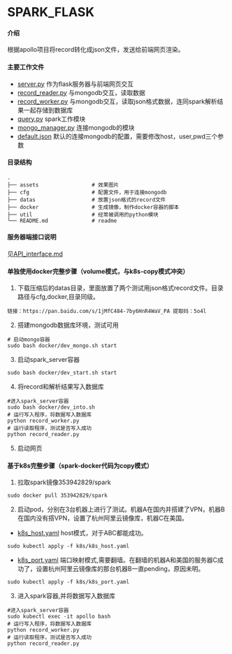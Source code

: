# SPARK_FLASK

#### 介绍
根据apollo项目将record转化成json文件，发送给前端网页渲染。
<!-- ![效果图](assets/default.gif) -->

#### 主要工作文件

  * [server.py](server.py)  作为flask服务器与前端网页交互
  * [record_reader.py](record_reader.py) 与mongodb交互，读取数据
  * [record_worker.py](record_worker.py) 与mongodb交互，读取json格式数据，连同spark解析结果一起存储到数据库
  * [query.py](util/query.py)  spark工作模块
  * [mongo_manager.py](util/mongo_manager.py)  连接mongodb的模块
  * [default.json](cfg/default.json)  默认的连接mongodb的配置，需要修改host，user,pwd三个参数

#### 目录结构

    .
    ├── assets                 # 效果图片
    ├── cfg                    # 配置文件，用于连接mongodb
    ├── datas                  # 放置json格式的record文件
    ├── docker                 # 生成镜像，制作docker容器的脚本
    ├── util                   # 经常被调用的python模块
    └── README.md              # readme



#### 服务器端接口说明

见[API_interface.md](API_interface.md)




#### 单独使用docker完整步骤（volume模式，与k8s-copy模式冲突）

1. 下载压缩后的datas目录，里面放置了两个测试用json格式record文件。目录路径与cfg,docker,目录同级。
```
链接：https://pan.baidu.com/s/1jMfC484-7by6HnR4WaV_PA 提取码：5o4l
```
2. 搭建mongodb数据库环境，测试可用

```
# 启动mongo容器
sudo bash docker/dev_mongo.sh start
```

3. 启动spark_server容器
```
sudo bash docker/dev_start.sh start
```
4. 将record和解析结果写入数据库
```
#进入spark_server容器
sudo bash docker/dev_into.sh
# 运行写入程序，将数据写入数据库
python record_worker.py
# 运行读取程序，测试是否写入成功
python record_reader.py
```

5. 启动网页

#### 基于k8s完整步骤（spark-docker代码为copy模式）

1. 拉取spark镜像353942829/spark
```
sudo docker pull 353942829/spark
```

2. 启动pod，分别在3台机器上进行了测试。机器A在国内并搭建了VPN，机器B在国内没有搭VPN，设置了杭州阿里云镜像库，机器C在美国。

  * [k8s_host.yaml](k8s/k8s_host.yaml) host模式，对于ABC都能成功。
```
sudo kubectl apply -f k8s/k8s_host.yaml
```
  * [k8s_port.yaml](k8s/k8s_port.yaml) 端口映射模式,需要翻墙。在翻墙的机器A和美国的服务器C成功了，设置杭州阿里云镜像库的那台机器B一直pending，原因未明。
```
sudo kubectl apply -f k8s/k8s_port.yaml
```
3. 进入spark容器,并将数据写入数据库
```
#进入spark_server容器
sudo kubectl exec -it apollo bash
# 运行写入程序，将数据写入数据库
python record_worker.py
# 运行读取程序，测试是否写入成功
python record_reader.py


